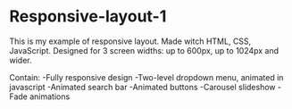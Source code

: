 # Responsive-layout-1
This is my example of responsive layout.
Made witch HTML, CSS, JavaScript.
Designed for 3 screen widths: up to 600px, up to 1024px and wider.

Contain:
-Fully responsive design
-Two-level dropdown menu, animated in javascript
-Animated search bar
-Animated buttons
-Carousel slideshow
-Fade animations
